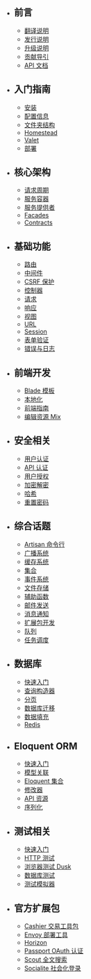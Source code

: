 - ## 前言
    - [翻译说明](/docs/{{version}}/about)
    - [发行说明](/docs/{{version}}/releases)
    - [升级说明](/docs/{{version}}/upgrade)
    - [贡献导引](/docs/{{version}}/contributions)
    - [API 文档](/api/{{version}})
- ## 入门指南
    - [安装](/docs/{{version}}/installation)
    - [配置信息](/docs/{{version}}/configuration)
    - [文件夹结构](/docs/{{version}}/structure)
    - [Homestead](/docs/{{version}}/homestead)
    - [Valet](/docs/{{version}}/valet)
    - [部署](/docs/{{version}}/deployment)
- ## 核心架构
    - [请求周期](/docs/{{version}}/lifecycle)
    - [服务容器](/docs/{{version}}/container)
    - [服务提供者](/docs/{{version}}/providers)
    - [Facades](/docs/{{version}}/facades)
    - [Contracts](/docs/{{version}}/contracts)
- ## 基础功能
    - [路由](/docs/{{version}}/routing)
    - [中间件](/docs/{{version}}/middleware)
    - [CSRF 保护](/docs/{{version}}/csrf)
    - [控制器](/docs/{{version}}/controllers)
    - [请求](/docs/{{version}}/requests)
    - [响应](/docs/{{version}}/responses)
    - [视图](/docs/{{version}}/views)
    - [URL](/docs/{{version}}/urls)
    - [Session](/docs/{{version}}/session)
    - [表单验证](/docs/{{version}}/validation)
    - [错误与日志](/docs/{{version}}/errors)
- ## 前端开发
    - [Blade 模板](/docs/{{version}}/blade)
    - [本地化](/docs/{{version}}/localization)
    - [前端指南](/docs/{{version}}/frontend)
    - [编辑资源 Mix](/docs/{{version}}/mix)
- ## 安全相关
    - [用户认证](/docs/{{version}}/authentication)
    - [API 认证](/docs/{{version}}/passport)
    - [用户授权](/docs/{{version}}/authorization)
    - [加密解密](/docs/{{version}}/encryption)
    - [哈希](/docs/{{version}}/hashing)
    - [重置密码](/docs/{{version}}/passwords)
- ## 综合话题
    - [Artisan 命令行](/docs/{{version}}/artisan)
    - [广播系统](/docs/{{version}}/broadcasting)
    - [缓存系统](/docs/{{version}}/cache)
    - [集合](/docs/{{version}}/collections)
    - [事件系统](/docs/{{version}}/events)
    - [文件存储](/docs/{{version}}/filesystem)
    - [辅助函数](/docs/{{version}}/helpers)
    - [邮件发送](/docs/{{version}}/mail)
    - [消息通知](/docs/{{version}}/notifications)
    - [扩展包开发](/docs/{{version}}/packages)
    - [队列](/docs/{{version}}/queues)
    - [任务调度](/docs/{{version}}/scheduling)
- ## 数据库
    - [快速入门](/docs/{{version}}/database)
    - [查询构造器](/docs/{{version}}/queries)
    - [分页](/docs/{{version}}/pagination)
    - [数据库迁移](/docs/{{version}}/migrations)
    - [数据填充](/docs/{{version}}/seeding)
    - [Redis](/docs/{{version}}/redis)
- ## Eloquent ORM
    - [快速入门](/docs/{{version}}/eloquent)
    - [模型关联](/docs/{{version}}/eloquent-relationships)
    - [Eloquent 集合](/docs/{{version}}/eloquent-collections)
    - [修改器](/docs/{{version}}/eloquent-mutators)
    - [API 资源](/docs/{{version}}/eloquent-resources)
    - [序列化](/docs/{{version}}/eloquent-serialization)
- ## 测试相关
    - [快速入门](/docs/{{version}}/testing)
    - [HTTP 测试](/docs/{{version}}/http-tests)
    - [浏览器测试 Dusk](/docs/{{version}}/dusk)
    - [数据库测试](/docs/{{version}}/database-testing)
    - [测试模拟器](/docs/{{version}}/mocking)
- ## 官方扩展包
    - [Cashier 交易工具包](/docs/{{version}}/billing)
    - [Envoy 部署工具](/docs/{{version}}/envoy)
    - [Horizon](/docs/{{version}}/horizon)
    - [Passport OAuth 认证](/docs/{{version}}/passport)
    - [Scout 全文搜索](/docs/{{version}}/scout)
    - [Socialite 社会化登录](/docs/{{version}}/socialite)
